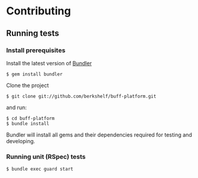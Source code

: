 # Contributing

## Running tests

### Install prerequisites

Install the latest version of [Bundler](http://gembundler.com)

    $ gem install bundler

Clone the project

    $ git clone git://github.com/berkshelf/buff-platform.git

and run:

    $ cd buff-platform
    $ bundle install

Bundler will install all gems and their dependencies required for testing and developing.

### Running unit (RSpec) tests

    $ bundle exec guard start
